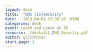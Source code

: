 ```yaml
---
layout: deck
title:  "DNS (In)Security"
date:   2019-04-01 19:38:18 -0500
categories: deck
event: Lunch and Learn at TD
resource: ./decks/LL_DNS_Security.pdf
author: glitchnsec
start_page: 1
---
```

